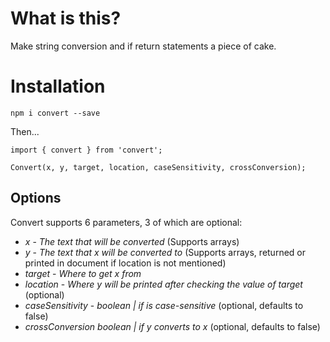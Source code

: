# What is this?

Make string conversion and if return statements a piece of cake.

# Installation

`npm i convert --save`

Then...

```
import { convert } from 'convert';

Convert(x, y, target, location, caseSensitivity, crossConversion);
```

## Options

Convert supports 6 parameters, 3 of which are optional:

* *x* - _The text that will be converted_ (Supports arrays)
* *y* - _The text that x will be converted to_ (Supports arrays, returned or printed in document if location is not mentioned) 
* *target* - _Where to get x from_ 
* *location* - _Where y will be printed after checking the value of target_ (optional)
* *caseSensitivity* - _boolean | if is case-sensitive_ (optional, defaults to false)
* *crossConversion* _boolean | if y converts to x_ (optional, defaults to false) 